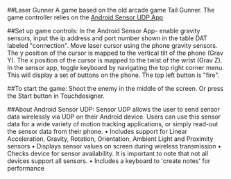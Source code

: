 ##Laser Gunner 
A game based on the old arcade game Tail Gunner. The game controller relies on the [Android Sensor UDP App](https://play.google.com/store/apps/details?id=com.ubccapstone.sensorUDP)

##Set up game controls:
In the Android Sensor App- enable gravity sensors, input the ip address and port number shown in the table DAT labeled "connection". Move laser cursor using the phone gravity sensors. The y position of the cursor is mapped to the vertical tilt of the phone (Grav Y). The x position of the cursor is mapped to the twist of the wrist (Grav Z). In the sensor app, toggle keyboard by navigating the top right corner menu. This will display a set of buttons on the phone. The top left button is "fire".

##To start the game:
Shoot the enemy in the middle of the screen. Or press the Start button in Touchdesigner.





##About Android Sensor UDP:
Sensor UDP allows the user to send sensor data wirelessly via UDP on their Android device. Users can use this sensor data for a wide variety of motion tracking applications, or simply read-out the sensor data from their phone.
• Includes support for Linear Acceleration, Gravity, Rotation, Orientation, Ambient Light and Proximity sensors
• Displays sensor values on screen during wireless transmission
• Checks device for sensor availability. It is important to note that not all devices support all sensors.
• Includes a keyboard to 'create notes' for performance
